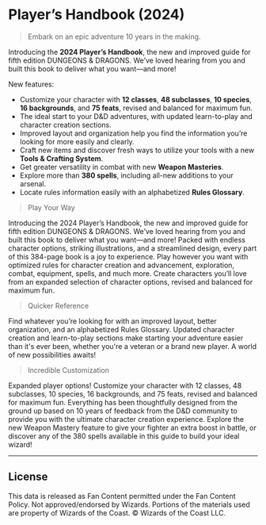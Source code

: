 # Player’s Handbook (2024)

> Embark on an epic adventure 10 years in the making.

Introducing the **2024 Player’s Handbook**, the new and improved guide for fifth edition DUNGEONS & DRAGONS. We’ve loved hearing from you and built this book to deliver what you want—and more!

New features:

* Customize your character with **12 classes**, **48 subclasses**, **10 species**, **16 backgrounds**, and **75 feats**, revised and balanced for maximum fun.
* The ideal start to your D&D adventures, with updated learn-to-play and character creation sections.
* Improved layout and organization help you find the information you’re looking for more easily and clearly.
* Craft new items and discover fresh ways to utilize your tools with a new **Tools & Crafting System**.
* Get greater versatility in combat with new **Weapon Masteries**.
* Explore more than **380 spells**, including all-new additions to your arsenal.
* Locate rules information easily with an alphabetized **Rules Glossary**.

> Play Your Way

Introducing the 2024 Player’s Handbook, the new and improved guide for fifth edition DUNGEONS & DRAGONS. We’ve loved hearing from you and built this book to deliver what you want—and more! Packed with endless character options, striking illustrations, and a streamlined design, every part of this 384-page book is a joy to experience. Play however you want with optimized rules for character creation and advancement, exploration, combat, equipment, spells, and much more. Create characters you’ll love from an expanded selection of character options, revised and balanced for maximum fun.

> Quicker Reference

Find whatever you’re looking for with an improved layout, better organization, and an alphabetized Rules Glossary. Updated character creation and learn-to-play sections make starting your adventure easier than it's ever been, whether you're a veteran or a brand new player. A world of new possibilities awaits!

> Incredible Customization

Expanded player options! Customize your character with 12 classes, 48 subclasses, 10 species, 16 backgrounds, and 75 feats, revised and balanced for maximum fun. Everything has been thoughtfully designed from the ground up based on 10 years of feedback from the D&D community to provide you with the ultimate character creation experience. Explore the new Weapon Mastery feature to give your fighter an extra boost in battle, or discover any of the 380 spells available in this guide to build your ideal wizard!

---

## License

This data is released as Fan Content permitted under the Fan Content Policy. Not approved/endorsed by Wizards. Portions of the materials used are property of Wizards of the Coast. © Wizards of the Coast LLC.
